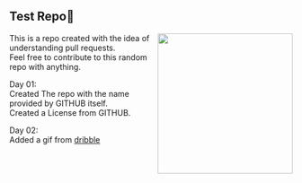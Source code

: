 <h2>Test Repo🧪</h2>     

<img align=right width=240 height=250 src="think.gif">  

This is a repo created with the idea of understanding pull requests.  
Feel free to contribute to this random repo with anything.

Day 01:  
Created The repo with the name provided by GITHUB itself.  
Created a License from GITHUB.

Day 02:  
Added a gif from [dribble](https://dribbble.com/shots/15617302-Overthinking/attachments/7406673?mode=media)  
<!--<img width=340 height=350 src="think.gif">

